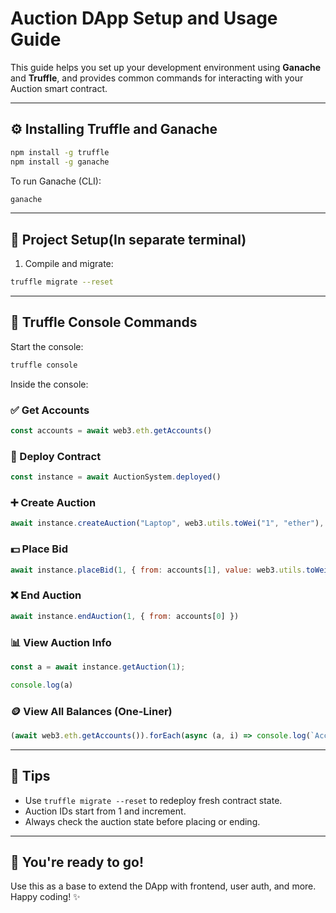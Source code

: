 # Auction DApp Setup and Usage Guide

This guide helps you set up your development environment using **Ganache** and **Truffle**, and provides common commands for interacting with your Auction smart contract.

---


## ⚙️ Installing Truffle and Ganache

```bash
npm install -g truffle
npm install -g ganache
```

To run Ganache (CLI):
```bash
ganache
```

---

## 🔨 Project Setup(In separate terminal)


1. Compile and migrate:
```bash
truffle migrate --reset
```

---

## 🔎 Truffle Console Commands
Start the console:
```bash
truffle console
```

Inside the console:

### ✅ Get Accounts
```js
const accounts = await web3.eth.getAccounts()
```

### 💼 Deploy Contract
```js
const instance = await AuctionSystem.deployed()
```

### ➕ Create Auction
```js
await instance.createAuction("Laptop", web3.utils.toWei("1", "ether"), { from: accounts[0] })
```

### 💵 Place Bid
```js
await instance.placeBid(1, { from: accounts[1], value: web3.utils.toWei("2", "ether") })
```

### ❌ End Auction
```js
await instance.endAuction(1, { from: accounts[0] })
```

### 📊 View Auction Info
```js
const a = await instance.getAuction(1);
```
```js
console.log(a)
```

### 🪙 View All Balances (One-Liner)
```js
(await web3.eth.getAccounts()).forEach(async (a, i) => console.log(`Account[${i}]: ${web3.utils.fromWei(await web3.eth.getBalance(a), 'ether')} ETH`));

```

---

## 🔐 Tips
- Use `truffle migrate --reset` to redeploy fresh contract state.
- Auction IDs start from 1 and increment.
- Always check the auction state before placing or ending.

---

## 🚀 You're ready to go!
Use this as a base to extend the DApp with frontend, user auth, and more. Happy coding! ✨

